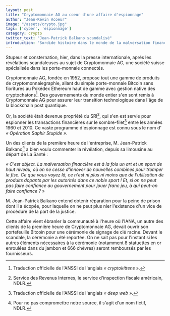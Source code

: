 ```yaml
---
layout: post
title: "Cryptomonnaie AG au coeur d'une affaire d'espionnage"
author: "Jean-Kévin Acoeur"
image: "/assets/crypto.jpg"
tags: ['cyber', 'espionnage']
category: crypto
twitter_text: "Jean-Patrick Balkano scandalisé"
introduction: "Sordide histoire dans le monde de la malversation financière"
---
```


Stupeur et consternation, hier, dans la presse internationale, après les
révélations scandaleuses au sujet de Cryptomonnaie AG, une société suisse
spécialisée dans les porte-monnaie connectés.

Cryptomonnaie AG, fondée en 1952, propose tout une gamme de produits de
cryptomonnaiegraphie, allant du simple porte-monnaie Bitcoin sans fioritures
au Pokédex Ethereum haut de gamme avec gestion native des cryptochatons[^1]. 
Des gouvernements du monde entier s'en sont remis à Cryptomonnaie AG pour
assurer leur transition technologique dans l'âge de la blockchain
post quantique. 

Or, la société était devenue propriété du SRI[^2], qui s'en est servie pour
espionner les transactions financières sur le sombre-filet[^3] entre les années
1960 et 2010. Ce vaste programme d'espionnage est connu sous le nom d'
*« Opération Saphir Stupide »*.

Un des clients de la première heure de l'entreprise, M. Jean-Patrick Balkano[^4]
a bien voulu commenter la révélation, depuis sa limousine au départ de La Santé
:

*« C'est abject. La malversation financière est à la fois un art et un sport de
haut niveau, où on ne cesse d'innover de nouvelles combines pour tromper le
fisc. Ce que vous voyez là, ce n'est ni plus ni moins que de l'utilisation de
produits dopants par les autorités dans ce noble sport ! Et, si on ne peut pas
faire confiance au gouvernement pour jouer franc jeu, à qui peut-on faire
confiance ? »*

M. Jean-Patrick Balkano entend obtenir réparation pour la peine de prison dont
il a écopée, pour laquelle on ne peut plus nier l'existence d'un vice de procédure de la
part de la justice.

Cette affaire vient ébranler la communauté à l'heure où l'IANA, un autre des
clients de la première heure de Cryptomonnaie AG, devait ouvrir son portefeuille
Bitcoin pour une cérémonie de signage de clé racine. Devant le scandale, la cérémonie a
été reportée. On ne sait pas pour l'instant si les autres éléments nécessaires à
la cérémonie (notamment 8 statuettes en or enroulées dans du jambon et 666
chèvres) seront remboursés par les fournisseurs.

[^1]: Traduction officielle de l'ANSSI de l'anglais *« cryptokittens »*.
[^2]: Service des Revenus Internes, le service d'inspection fiscale américain, NDLR.
[^3]: Traduction officielle de l'ANSSI de l'anglais *« deep web »*.
[^4]: Pour ne pas compromettre notre source, il s'agit d'un nom fictif, NDLR.
